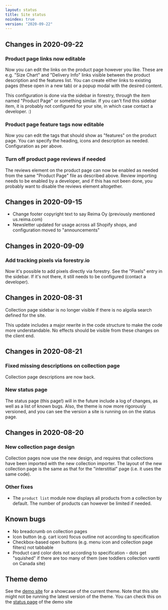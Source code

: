 ```yaml
---
layout: status
title: Site status
noindex: true
version: "2020-09-22"
---
```


## Changes in 2020-09-22

### Product page links now editable

Now you can edit the links on the product page however you like. These are e.g. "Size Chart" and "Delivery Info" links visible between the product description and the features list. You can create either links to existing pages (these open in a new tab) or a popup modal with the desired content.

This configuration is done via the sidebar in forestry, through the item named "Product Page" or something similar. If you can't find this sidebar item, it is probably not configured for your site, in which case contact a developer. :)

### Product page feature tags now editable

Now you can edit the tags that should show as "features" on the product page. You can specify the heading, icons and description as needed. Configuration as per above.

### Turn off product page reviews if needed

The reviews element on the product page can now be enabled as needed from the same "Product Page" file as described above. Review importing needs to be enabled by a developer, and if this has not been done, you probably want to disable the reviews element altogether.

## Changes in 2020-09-15

- Change footer copyright text to say Reima Oy (previously mentioned us.reima.com)
- Newsletter updated for usage across all Shopify shops, and configuration moved to "announcements"

## Changes in 2020-09-09

### Add tracking pixels via forestry.io

Now it's possible to add pixels directly via forestry. See the "Pixels" entry in the sidebar. If it's not there, it still needs to be configured (contact a developer).

## Changes in 2020-08-31

Collection page sidebar is no longer visible if there is no algolia search defined for the site.

This update includes a major rewrite in the code structure to make the code more understandable. No effects should be visible from these changes on the client end.

## Changes in 2020-08-21

### Fixed missing descriptions on collection page

Collection page descriptions are now back.

### New status page

The status page (this page!) will in the future include a log of changes, as well as a list of known bugs. Also, the theme is now more rigorously versioned, and you can see the version a site is running on on the status page.

## Changes in 2020-08-20

### New collection page design

Collection pages now use the new design, and requires that collections have been imported with the new collection importer. The layout of the new collection page is the same as that for the "interstitial" page (i.e. it uses the same code).

### Other fixes

- The `product list` module now displays all products from a collection by default. The number of products can however be limited if needed.

## Known bugs

- No breadcrumb on collection pages
- Icon button (e.g. cart icon) focus outline not according to specification
- Checkbox-based open buttons (e.g. menu icon and collection page filters) not tabbable
- Product card color dots not according to specification - dots get "squished" if there are too many of them (see toddlers collection vantti on Canada site)

## Theme demo

See the [demo site](https://reima-demo.netlify.app) for a showcase of the current theme. Note that this site might not be running the latest version of the theme. You can check this on the [status page](https://reima-demo.netlify.app/status) of the demo site
